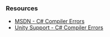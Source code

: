 ### Resources
- [MSDN - C# Compiler Errors](https://support.unity.com/hc/en-us/sections/201163895-C-Compiler-Errors)  
- [Unity Support - C# Compiler Errors](https://support.unity.com/hc/en-us/sections/201163895-C-Compiler-Errors)  